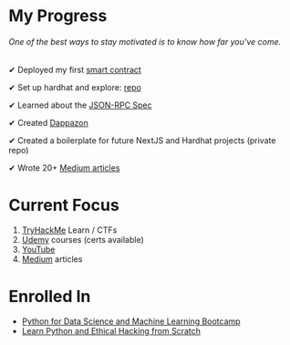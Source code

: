 # My Progress
###### One of the best ways to stay motivated is to know how far you've come.

✔ Deployed my first [smart contract](https://github.com/D111GENT/my-progress/blob/main/SimpleStorage.sol)

✔ Set up hardhat and explore: [repo](https://github.com/D111GENT/exploring-hardhat)

✔ Learned about the [JSON-RPC Spec](https://ethereum.github.io/execution-apis/api-documentation/)

✔ Created [Dappazon](https://github.com/D111GENT/Dappazon)

✔ Created a boilerplate for future NextJS and Hardhat projects (private repo)

✔ Wrote 20+ [Medium articles](medium.com/@d111gent)

# Current Focus
1. [TryHackMe](tryhackme.com) Learn / CTFs
2. [Udemy](udemy.com) courses (certs available)
3. [YouTube](youtube.com/d111genthacks)
4. [Medium](medium.com/@d111gent) articles

# Enrolled In

- [Python for Data Science and Machine Learning Bootcamp](https://www.udemy.com/share/101WaU3@zbuWHqAXFGrU13nt_LTriuhYrhSrPUSR1AsmZEDHZ_5kHCk20zffy5X2pK2wJPDuuQ==/)
- [Learn Python and Ethical Hacking from Scratch](https://www.udemy.com/share/101WfE3@fRQZ4HEAcM97Ucd2SvRmMtzeMxfucm9kjBtu29cAACCadqSxpUZH5PC2N2MIb2JABQ==/)
